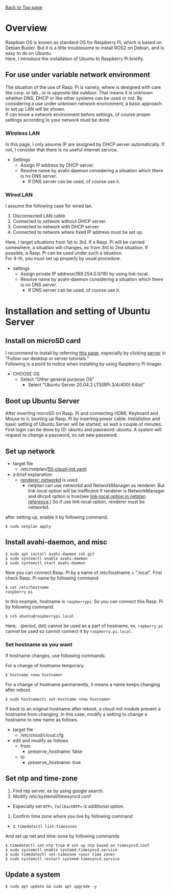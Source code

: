 [Back to Top page](../README.md)

# Overview

Raspbian OS is known as standard OS for Raspberry Pi, which is based on Debian Buster.
But it is a little troublesome to install ROS2 on Debian, and is easy to do on Ubuntu.<br>
Here, I introduce the installation of Ubuntu to Raspberry Pi briefly.

## For use under variable network environment

The situation of the use of Rasp. Pi is variety, where is designed with care like corp. or lab., or is opposite like outdoor.
That means it is unknown whether DNS, DHCP or like other systems can be used or not.
By considering a use under unknown network environment, a basic approach to set up LAN will be shown.<br>
If can know a network environment before settings, of course proper settings according to your network must be done.


### Wireless LAN
In this page, I only assume IP are assigned by DHCP server automatically.
If not, I consider that there is no useful internet service.<br>

* Settings
  * Assign IP address by DHCP server.
  * Resolve name by avahi-daemon considering a situation which there is no DNS server.
    * If DNS server can be used, of course use it.

### Wired LAN

I assume the following case for wired lan.

1. Disconnected LAN cable.
1. Connected to network without DHCP server.
1. Connected to network with DHCP server.
1. Connected to network where fixed IP address must be set up.

Here, I target situations from 1st to 3rd.
If a Rasp. Pi will be carried somewhere, a situation will changes, ex from 3rd to 2nd situation.
If possible, a Rasp. Pi can be used under such a situation.<br>
For 4-th, you must set up properly by usual procedure.

* settings
  * Assign private IP address(169.254.0.0/16) by using link-local.
  * Resolve name by avahi-daemon considering a situation which there is no DNS server.
    * If DNS server can be used, of course use it.

# Installation and setting of Ubuntu Server
## Install on microSD card

I recommend to install by referring [this page](https://ubuntu.com/download/raspberry-pi), especially by clicking [server](https://ubuntu.com/tutorials/how-to-install-ubuntu-on-your-raspberry-pi#1-overview) in "Follow our desktop or server tutorials."<br>
Following is a point to notice when installing by using Raspberry Pi Imager.

* CHOOSE OS
  * Select "Other general purpose OS"
    * Select "Ubuntu Server 20.04.2 LTS(RPi 3/4/400) 64bit"

## Boot up Ubuntu Server
After inserting microSD on Rasp. Pi and connecting HDMI, Keyboard and Mouse to it, booting up Rasp. Pi by inserting power cable.
Installation and basic setting of Ubuntu Server will be started, so wait a couple of minutes.<br>
First login can be done by ID: ubuntu and password: ubuntu.
A system will request to change a password, so set new password.

## Set up network

* target file
  * /etc/netplan/[50-cloud-init.yaml](../yaml/50-cloud-init.yaml)
* a brief explanation
  * [renderer: networkd](../yaml/50-cloud-init.yaml#L3) is used.
    * netplan can use networkd and NetworkManager as renderer. But link-local option will be inefficient if renderer is NetworkManager and dhcp4 option is true(see [link-local option in netplan reference](https://netplan.io/reference/#common-properties-for-all-device-types).) So if use link-local option, renderer must be networkd.

after setting up, enable it by following command.

```shell
$ sudo netplan apply
```

## Install avahi-daemon, and misc

```shell
$ sudo apt install avahi-daemon ssh git
$ sudo systemctl enable avahi-daemon
$ sudo systemctl start avahi-daemon
```

Now you can connect Rasp. Pi by a name of /etc/hostname + ".local".
First check Rasp. Pi name by following command.

```shell
$ cat /etc/hostname
raspberry pi
```

In this example, hostname is `raspberrypi`.
So you can connect this Rasp. Pi by following command.

```shell
$ ssh ubuntu@raspberrypi.local
```

Here, `.`(period, dot) cannot be used as a part of hostname, ex. `rapberry.pi` cannot be used so cannot connect it by `raspberry.pi.local`.

### Set hostname as you want
If hostname changes, use following commands.

For a change of hostname temporary.

```shell
$ hostname <new hostname>
```

For a change of hostname permanently, it means a name keeps changing after reboot.

```shell
$ sudo hostnamectl set-hostname <new hostname>
```

If back to an original hostname after reboot, a cloud-init module prevent a hostname from changing.
In this case, modify a setting to change a hostname to new name as follows.

* target file
  * /etc/cloud/cloud.cfg
* edit and modify as follows
  * from
    * preserve_hostname: false
  * to
    * preserve_hostname: true

## Set ntp and time-zone

1. Find ntp server, ex by using google search.
1. Modify /etc/systemd/timesyncd.conf
  * Especially set `NTP=`, `FallbackNTP=` is additional option.
1. Confirm time zone where you live by following command
  * `$ timedatectl list-timezones`

And set up net and time-zone by following commands.

```shell
$ timedatectl set-ntp true # set up ntp based on timesyncd.conf
$ sudo systemctl enable systemd-timesyncd.service
$ sudo timedatectl set-timezone <your time zone>
$ sudo systemctl restart systemd-timesyncd.service
```

## Update a system

```shell
$ sudo apt update && sudo apt upgrade -y
```
